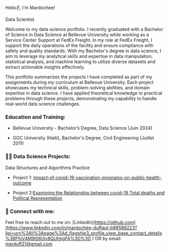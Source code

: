 Hello✌️, I'm Mardochee!

Data Scientist

Welcome to my data science portfolio. I recently graduated with a Bachelor of Science in Data Science at Bellevue University while working as a Service Center Support at FedEx Freight. In my role at FedEx Freight, I support the daily operations of the facility and ensure compliance with safety and quality standards.
With my Bachelor's degree in data science, I aim to leverage my analytical skills and expertise in data manipulation, statistical analysis, and machine learning to utilize diverse datasets and extract actionable insights effectively.

This portfolio summarizes the projects I have completed as part of my assignments during my curriculum at Bellevue University. Each project showcases my technical skills, problem-solving abilities, and domain expertise in data science. I have applied theoretical knowledge to practical problems through these projects, demonstrating my capability to handle real-world data science challenges.

### Education and Training:

- Bellevue University - Bachelor’s Degree, Data Science (Juin 2024)
  
- GOC University (Haiti), Bachelor's Degree, Civil Engineering (Juillet 2011)

### 👨‍💻 Data Science Projects:


Data Structures and Algorithms Practice

- Project 1: [Impact-of-covid-19-vaccination-programs-on-public-health-outcome](https://www.example.com](https://github.com/MarDuff/Impact-of-vaccination-programs-on-public-health-outcome/blob/4670404aaca12a623011c29dbbad8bb9fee96528/Project%20notebok.ipynb)](https://github.com/MarDuff/Impact-of-vaccination-programs-on-public-health-outcome))


- Project 2:[Examining the Relationship between covid-19 Total deaths and Political Representation](https://github.com/MarDuff/Covid-death-hospitalization-per-state-political-representatio/blob/b89fb1189ec764013997edaa24b4396bc1c7fac1/Examining%20the%20Relationship%20between%20Total%20deaths%20and%20Political%20Representation.ipynb)


### 🤳 Connect with me:

Feel free to reach out to me on: [LinkedIn](https://github.com](https://www.linkedin.com/in/mardochée-duffaut-b98588223?lipi=urn%3Ali%3Apage%3Ad_flagship3_profile_view_base_contact_details%3BFfoV4M9lS6i3y8QUhtigFA%3D%3D
)
OR 
by email: marduff21@gmail.com


 
